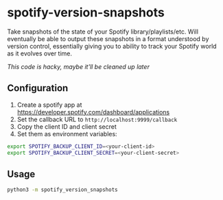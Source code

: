 # spotify-version-snapshots

Take snapshots of the state of your Spotify library/playlists/etc. Will
eventually be able to output these snapshots in a format understood by version
control, essentially giving you to ability to track your Spotify world as it
evolves over time.

_This code is hacky, maybe it'll be cleaned up later_

## Configuration

1. Create a spotify app at https://developer.spotify.com/dashboard/applications
2. Set the callback URL to `http://localhost:9999/callback`
3. Copy the client ID and client secret
4. Set them as environment variables:

```bash
export SPOTIFY_BACKUP_CLIENT_ID=<your-client-id>
export SPOTIFY_BACKUP_CLIENT_SECRET=<your-client-secret>
```

## Usage

```bash
python3 -m spotify_version_snapshots
```
